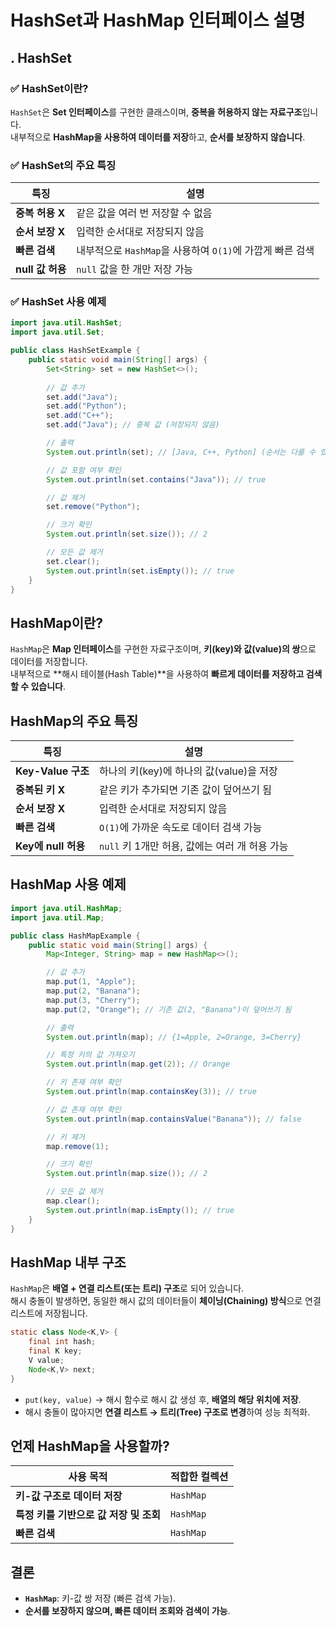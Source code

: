 # **HashSet과 HashMap 인터페이스 설명**

## **. HashSet**
### ✅ **HashSet이란?**
`HashSet`은 **Set 인터페이스**를 구현한 클래스이며, **중복을 허용하지 않는 자료구조**입니다.  
내부적으로 **HashMap을 사용하여 데이터를 저장**하고, **순서를 보장하지 않습니다**.

### ✅ **HashSet의 주요 특징**
| 특징 | 설명 |
|------|------|
| **중복 허용 X** | 같은 값을 여러 번 저장할 수 없음 |
| **순서 보장 X** | 입력한 순서대로 저장되지 않음 |
| **빠른 검색** | 내부적으로 `HashMap`을 사용하여 `O(1)`에 가깝게 빠른 검색 |
| **null 값 허용** | `null` 값을 한 개만 저장 가능 |

### ✅ **HashSet 사용 예제**
```java
import java.util.HashSet;
import java.util.Set;

public class HashSetExample {
    public static void main(String[] args) {
        Set<String> set = new HashSet<>();
        
        // 값 추가
        set.add("Java");
        set.add("Python");
        set.add("C++");
        set.add("Java"); // 중복 값 (저장되지 않음)

        // 출력
        System.out.println(set); // [Java, C++, Python] (순서는 다를 수 있음)

        // 값 포함 여부 확인
        System.out.println(set.contains("Java")); // true

        // 값 제거
        set.remove("Python");

        // 크기 확인
        System.out.println(set.size()); // 2

        // 모든 값 제거
        set.clear();
        System.out.println(set.isEmpty()); // true
    }
}

```


##  HashMap이란?
`HashMap`은 **Map 인터페이스**를 구현한 자료구조이며, **키(key)와 값(value)의 쌍**으로 데이터를 저장합니다.  
내부적으로 **해시 테이블(Hash Table)**을 사용하여 **빠르게 데이터를 저장하고 검색할 수 있습니다**.

##  HashMap의 주요 특징
| 특징 | 설명 |
|------|------|
| **Key-Value 구조** | 하나의 키(key)에 하나의 값(value)을 저장 |
| **중복된 키 X** | 같은 키가 추가되면 기존 값이 덮어쓰기 됨 |
| **순서 보장 X** | 입력한 순서대로 저장되지 않음 |
| **빠른 검색** | `O(1)`에 가까운 속도로 데이터 검색 가능 |
| **Key에 null 허용** | `null` 키 1개만 허용, 값에는 여러 개 허용 가능 |

##  HashMap 사용 예제
```java
import java.util.HashMap;
import java.util.Map;

public class HashMapExample {
    public static void main(String[] args) {
        Map<Integer, String> map = new HashMap<>();

        // 값 추가
        map.put(1, "Apple");
        map.put(2, "Banana");
        map.put(3, "Cherry");
        map.put(2, "Orange"); // 기존 값(2, "Banana")이 덮어쓰기 됨

        // 출력
        System.out.println(map); // {1=Apple, 2=Orange, 3=Cherry}

        // 특정 키의 값 가져오기
        System.out.println(map.get(2)); // Orange

        // 키 존재 여부 확인
        System.out.println(map.containsKey(3)); // true

        // 값 존재 여부 확인
        System.out.println(map.containsValue("Banana")); // false

        // 키 제거
        map.remove(1);

        // 크기 확인
        System.out.println(map.size()); // 2

        // 모든 값 제거
        map.clear();
        System.out.println(map.isEmpty()); // true
    }
}
```

##  HashMap 내부 구조
`HashMap`은 **배열 + 연결 리스트(또는 트리) 구조**로 되어 있습니다.  
해시 충돌이 발생하면, 동일한 해시 값의 데이터들이 **체이닝(Chaining) 방식**으로 연결 리스트에 저장됩니다.

```java
static class Node<K,V> {
    final int hash;
    final K key;
    V value;
    Node<K,V> next;
}
```

- `put(key, value)` → 해시 함수로 해시 값 생성 후, **배열의 해당 위치에 저장**.
- 해시 충돌이 많아지면 **연결 리스트 → 트리(Tree) 구조로 변경**하여 성능 최적화.

##  언제 HashMap을 사용할까?
| 사용 목적 | 적합한 컬렉션 |
|-----------|-------------|
| **키-값 구조로 데이터 저장** | `HashMap` |
| **특정 키를 기반으로 값 저장 및 조회** | `HashMap` |
| **빠른 검색** | `HashMap` |

##  결론
- **`HashMap`**: 키-값 쌍 저장 (빠른 검색 가능).
- **순서를 보장하지 않으며, 빠른 데이터 조회와 검색이 가능**.





